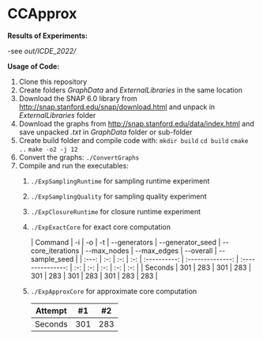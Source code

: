 # CCApprox

**Results of Experiments:**

-see *out/ICDE_2022/*

**Usage of Code:**

1. Clone this repository
2. Create folders *GraphData* and *ExternalLibraries* in the same location
3. Download the SNAP 6.0 library from http://snap.stanford.edu/snap/download.html and unpack in *ExternalLibraries* folder
4. Download the graphs from http://snap.stanford.edu/data/index.html and save unpacked *.txt* in *GraphData* folder or sub-folder
5. Create build folder and compile code with:
   ```mkdir build``` ```cd build``` ```cmake ..``` ```make -o2 -j 12```
6. Convert the graphs: ```./ConvertGraphs```
7. Compile and run the executables:
   1. ```./ExpSamplingRuntime``` for sampling runtime experiment
   2. ```./ExpSamplingQuality``` for sampling quality experiment
   3. ```./ExpClosureRuntime``` for closure runtime experiment
   4. ```./ExpExactCore``` for exact core computation
    
       | Command | -i  | -o  | -t  | --generators | --generator_seed | --core_iterations | --max_nodes | --max_edges | --overall | --sample_seed |
       | :---:   | :-: | :-: | :-: | :----------: | :--------------: | :---------------: | :-: | :-: | :-: | :-: | :-: |
       | Seconds | 301 | 283 | 301 | 283 | 301 | 283 | 301 | 283 | 301 | 283 | 283 |
   5. ```./ExpApproxCore``` for approximate core computation
   
      | Attempt | #1  | #2  |
      | :---:   | :-: | :-: |
      | Seconds | 301 | 283 |

